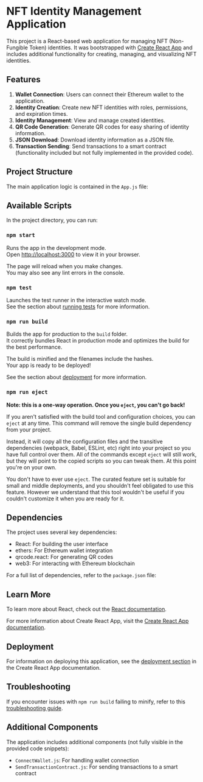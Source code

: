# NFT Identity Management Application

This project is a React-based web application for managing NFT (Non-Fungible Token) identities. It was bootstrapped with [Create React App](https://github.com/facebook/create-react-app) and includes additional functionality for creating, managing, and visualizing NFT identities.

## Features

1. **Wallet Connection**: Users can connect their Ethereum wallet to the application.
2. **Identity Creation**: Create new NFT identities with roles, permissions, and expiration times.
3. **Identity Management**: View and manage created identities.
4. **QR Code Generation**: Generate QR codes for easy sharing of identity information.
5. **JSON Download**: Download identity information as a JSON file.
6. **Transaction Sending**: Send transactions to a smart contract (functionality included but not fully implemented in the provided code).

## Project Structure

The main application logic is contained in the `App.js` file:

## Available Scripts

In the project directory, you can run:

### `npm start`

Runs the app in the development mode.\
Open [http://localhost:3000](http://localhost:3000) to view it in your browser.

The page will reload when you make changes.\
You may also see any lint errors in the console.

### `npm test`

Launches the test runner in the interactive watch mode.\
See the section about [running tests](https://facebook.github.io/create-react-app/docs/running-tests) for more information.

### `npm run build`

Builds the app for production to the `build` folder.\
It correctly bundles React in production mode and optimizes the build for the best performance.

The build is minified and the filenames include the hashes.\
Your app is ready to be deployed!

See the section about [deployment](https://facebook.github.io/create-react-app/docs/deployment) for more information.

### `npm run eject`

**Note: this is a one-way operation. Once you `eject`, you can't go back!**

If you aren't satisfied with the build tool and configuration choices, you can `eject` at any time. This command will remove the single build dependency from your project.

Instead, it will copy all the configuration files and the transitive dependencies (webpack, Babel, ESLint, etc) right into your project so you have full control over them. All of the commands except `eject` will still work, but they will point to the copied scripts so you can tweak them. At this point you're on your own.

You don't have to ever use `eject`. The curated feature set is suitable for small and middle deployments, and you shouldn't feel obligated to use this feature. However we understand that this tool wouldn't be useful if you couldn't customize it when you are ready for it.

## Dependencies

The project uses several key dependencies:

- React: For building the user interface
- ethers: For Ethereum wallet integration
- qrcode.react: For generating QR codes
- web3: For interacting with Ethereum blockchain

For a full list of dependencies, refer to the `package.json` file:

## Learn More

To learn more about React, check out the [React documentation](https://reactjs.org/).

For more information about Create React App, visit the [Create React App documentation](https://facebook.github.io/create-react-app/docs/getting-started).

## Deployment

For information on deploying this application, see the [deployment section](https://facebook.github.io/create-react-app/docs/deployment) in the Create React App documentation.

## Troubleshooting

If you encounter issues with `npm run build` failing to minify, refer to this [troubleshooting guide](https://facebook.github.io/create-react-app/docs/troubleshooting#npm-run-build-fails-to-minify).

## Additional Components

The application includes additional components (not fully visible in the provided code snippets):

- `ConnectWallet.js`: For handling wallet connection
- `SendTransactionContract.js`: For sending transactions to a smart contract
